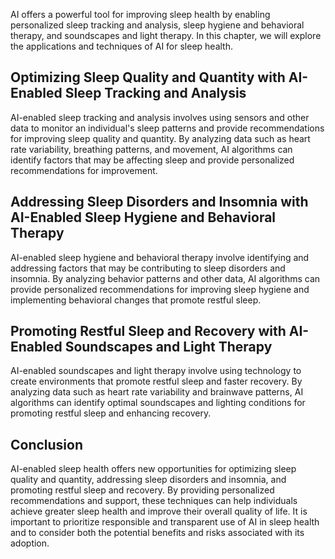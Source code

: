 

AI offers a powerful tool for improving sleep health by enabling personalized sleep tracking and analysis, sleep hygiene and behavioral therapy, and soundscapes and light therapy. In this chapter, we will explore the applications and techniques of AI for sleep health.

Optimizing Sleep Quality and Quantity with AI-Enabled Sleep Tracking and Analysis
---------------------------------------------------------------------------------

AI-enabled sleep tracking and analysis involves using sensors and other data to monitor an individual's sleep patterns and provide recommendations for improving sleep quality and quantity. By analyzing data such as heart rate variability, breathing patterns, and movement, AI algorithms can identify factors that may be affecting sleep and provide personalized recommendations for improvement.

Addressing Sleep Disorders and Insomnia with AI-Enabled Sleep Hygiene and Behavioral Therapy
--------------------------------------------------------------------------------------------

AI-enabled sleep hygiene and behavioral therapy involve identifying and addressing factors that may be contributing to sleep disorders and insomnia. By analyzing behavior patterns and other data, AI algorithms can provide personalized recommendations for improving sleep hygiene and implementing behavioral changes that promote restful sleep.

Promoting Restful Sleep and Recovery with AI-Enabled Soundscapes and Light Therapy
----------------------------------------------------------------------------------

AI-enabled soundscapes and light therapy involve using technology to create environments that promote restful sleep and faster recovery. By analyzing data such as heart rate variability and brainwave patterns, AI algorithms can identify optimal soundscapes and lighting conditions for promoting restful sleep and enhancing recovery.

Conclusion
----------

AI-enabled sleep health offers new opportunities for optimizing sleep quality and quantity, addressing sleep disorders and insomnia, and promoting restful sleep and recovery. By providing personalized recommendations and support, these techniques can help individuals achieve greater sleep health and improve their overall quality of life. It is important to prioritize responsible and transparent use of AI in sleep health and to consider both the potential benefits and risks associated with its adoption.
